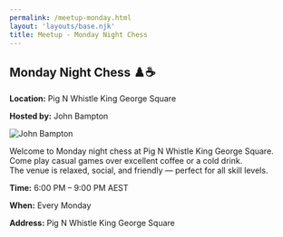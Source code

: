 ```yaml
---
permalink: /meetup-monday.html
layout: 'layouts/base.njk'
title: Meetup - Monday Night Chess
---
```


<section class="section">
    <h2>Monday Night Chess ♟️☕</h2>
    <p><strong>Location:</strong> Pig N Whistle King George Square</p>
    <p><strong>Hosted by:</strong> John Bampton</p>
    <div class="bio">
        <img
            src="https://avatars.githubusercontent.com/u/873384?s=400&v=4"
            alt="John Bampton"
            class="bio-img"
        />
    </div>
    <p>
        Welcome to Monday night chess at Pig N Whistle King George Square. <br />
        Come play casual games over excellent coffee or a cold drink. <br />
        The venue is relaxed, social, and friendly — perfect for all skill levels.
    </p>
    <p><strong>Time:</strong> 6:00 PM – 9:00 PM AEST</p>
    <p><strong>When:</strong> Every Monday</p>
    <p><strong>Address:</strong> Pig N Whistle King George Square</p>
    <div class="map">
        <!-- TODO -->
        <!-- <iframe
            src="https://www.google.com/maps/embed?pb=!1m18!1m12!1m3!1d3538.0211617421363!2d153.02726041506186!3d-27.49145638289017!2m3!1f0!2f0!3f0!3m2!1i1024!2i768!4f13.1!3m3!1m2!1s0x6b9159a7a0211687%3A0x85ff58a2cfd7c0e5!2sCoffee%20Supreme%20Brisbane!5e0!3m2!1sen!2sau!4v1691123456789!5m2!1sen!2sau"
            width="100%"
            height="250"
            style="border: 0; border-radius: 10px"
            allowfullscreen=""
            loading="lazy"
        ></iframe> -->
    </div>
</section>
